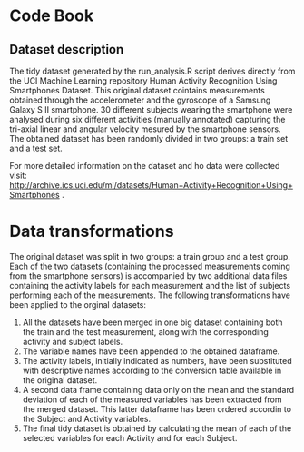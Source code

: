# Code Book

## Dataset description
The tidy dataset generated by the run_analysis.R script derives directly from the UCI Machine Learning repository Human Activity Recognition Using Smartphones Dataset. This original dataset cointains measurements obtained through the accelerometer and the gyroscope of a Samsung Galaxy S II smartphone. 30 different subjects wearing the smartphone were analysed during six different activities (manually annotated) capturing the tri-axial linear and angular velocity mesured by the smartphone sensors. The obtained dataset has been randomly divided in two groups: a train set and a test set.

For more detailed information on the dataset and ho data were collected visit: http://archive.ics.uci.edu/ml/datasets/Human+Activity+Recognition+Using+Smartphones .

# Data transformations
The original dataset was split in two groups: a train group and a test group. Each of the two datasets (containing the processed measurements coming from the smartphone sensors) is accompanied by two additional data files containing the activity labels for each measurement and the list of subjects performing each of the measurements.
The following transformations have been applied to the orginal datasets:
1) All the datasets have been merged in one big dataset containing both the train and the test measurement, along with the corresponding activity and subject labels.
2) The variable names have been appended to the obtained dataframe.
3) The activity labels, initially indicated as numbers, have been substituted with descriptive names according to the conversion table available in the original dataset.
3) A second data frame containing data only on the mean and the standard deviation of each of the measured variables has been extracted from the merged dataset. This latter dataframe has been ordered accordin to the Subject and Activity variables.
4) The final tidy dataset is obtained by calculating the mean of each of the selected variables for each Activity and for each Subject.
